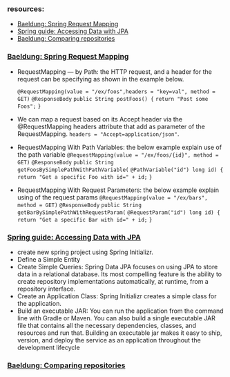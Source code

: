 ### resources: 
- [Baeldung: Spring Request Mapping](https://www.baeldung.com/spring-requestmapping)
- [Spring guide: Accessing Data with JPA](https://spring.io/guides/gs/accessing-data-jpa/)
- [Baeldung: Comparing repositories](https://www.baeldung.com/spring-data-repositories)

### [Baeldung: Spring Request Mapping](https://www.baeldung.com/spring-requestmapping)
- RequestMapping — by Path: the HTTP request, and a header for the request can be specifying as shown in the example below.
  
  `@RequestMapping(value = "/ex/foos",headers = "key=val", method = GET)`
  `@ResponseBody`
  `public String postFoos() {`
  `return "Post some Foos";`
  `}`
- We can map a request based on its Accept header via the @RequestMapping headers attribute that add as parameter of the RequestMapping. 
  `headers = "Accept=application/json"`.
-  RequestMapping With Path Variables: the below example explain use of the path variable
   `@RequestMapping(value = "/ex/foos/{id}", method = GET)`
   `@ResponseBody`
   `public String getFoosBySimplePathWithPathVariable(`
   `@PathVariable("id") long id) {`
   `return "Get a specific Foo with id=" + id;`
   `}`
- RequestMapping With Request Parameters: the below example explain using of the request params
  `@RequestMapping(value = "/ex/bars", method = GET)`
  `@ResponseBody`
  `public String getBarBySimplePathWithRequestParam(`
  `@RequestParam("id") long id) {`
  `return "Get a specific Bar with id=" + id;`
  `}`

  
###  [Spring guide: Accessing Data with JPA](https://spring.io/guides/gs/accessing-data-jpa/)
- create new spring project using Spring Initializr.
- Define a Simple Entity
- Create Simple Queries: Spring Data JPA focuses on using JPA to store data in a relational database. Its most compelling feature is the ability to create repository implementations automatically, at runtime, from a repository interface.
- Create an Application Class: Spring Initializr creates a simple class for the application.
- Build an executable JAR: You can run the application from the command line with Gradle or Maven. You can also build a single executable JAR file that contains all the necessary dependencies, classes, and resources and run that. Building an executable jar makes it easy to ship, version, and deploy the service as an application throughout the development lifecycle


### [Baeldung: Comparing repositories](https://www.baeldung.com/spring-data-repositories)